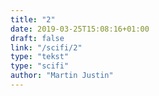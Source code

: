 ```yaml
---
title: "2"
date: 2019-03-25T15:08:16+01:00
draft: false
link: "/scifi/2"
type: "tekst"
type: "scifi"
author: "Martin Justin"
---
```


